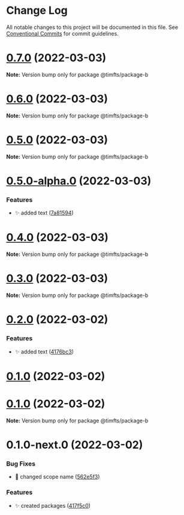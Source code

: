 # Change Log

All notable changes to this project will be documented in this file.
See [Conventional Commits](https://conventionalcommits.org) for commit guidelines.

# [0.7.0](https://github.com/Timfts/monorepo-workflow/compare/v0.6.0...v0.7.0) (2022-03-03)

**Note:** Version bump only for package @timfts/package-b





# [0.6.0](https://github.com/Timfts/monorepo-workflow/compare/v0.5.0-alpha.0...v0.6.0) (2022-03-03)

**Note:** Version bump only for package @timfts/package-b





# [0.5.0](https://github.com/Timfts/monorepo-workflow/compare/v0.5.0-next.0...v0.5.0) (2022-03-03)

**Note:** Version bump only for package @timfts/package-b





# [0.5.0-alpha.0](https://github.com/Timfts/monorepo-workflow/compare/v0.4.0...v0.5.0-alpha.0) (2022-03-03)


### Features

* ✨ added text ([7a81594](https://github.com/Timfts/monorepo-workflow/commit/7a815942293089f0188638fe7b602b49e014c200))





# [0.4.0](https://github.com/Timfts/monorepo-workflow/compare/v0.3.0...v0.4.0) (2022-03-03)

**Note:** Version bump only for package @timfts/package-b





# [0.3.0](https://github.com/Timfts/monorepo-workflow/compare/v0.2.0...v0.3.0) (2022-03-03)

**Note:** Version bump only for package @timfts/package-b





# [0.2.0](https://github.com/Timfts/monorepo-workflow/compare/v0.1.0-next.2...v0.2.0) (2022-03-02)


### Features

* ✨ added text ([4176bc3](https://github.com/Timfts/monorepo-workflow/commit/4176bc3136df88522bca0662a8777c31ff547be4))



# [0.1.0](https://github.com/Timfts/monorepo-workflow/compare/v0.1.0-next.1...v0.1.0) (2022-03-02)





# [0.1.0](https://github.com/Timfts/monorepo-workflow/compare/v0.1.0-next.1...v0.1.0) (2022-03-02)

**Note:** Version bump only for package @timfts/package-b





# 0.1.0-next.0 (2022-03-02)


### Bug Fixes

* 🐛 changed scope name ([562e5f3](https://github.com/Timfts/monorepo-workflow/commit/562e5f34f3e10d52e358e1d9bbd217e5573c0cfa))


### Features

* ✨ created packages ([417f5c0](https://github.com/Timfts/monorepo-workflow/commit/417f5c05553378210998f584fe0a2cb504bf8802))
